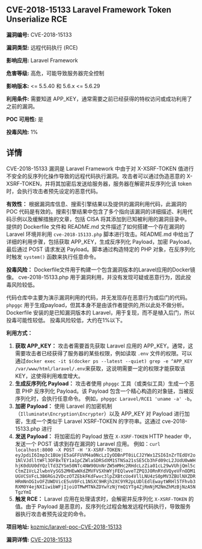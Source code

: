 ## CVE-2018-15133 Laravel Framework Token Unserialize RCE

**漏洞编号:** CVE-2018-15133

**漏洞类型:** 远程代码执行 (RCE)

**影响应用:** Laravel Framework

**危害等级:** 高危，可能导致服务器完全控制

**影响版本:** <= 5.5.40 和 5.6.x <= 5.6.29

**利用条件:** 需要知道 APP_KEY，通常需要之前已经获得的特权访问或成功利用了之前的漏洞。

**POC 可用性:** 是

**投毒风险:** 1%

## 详情

CVE-2018-15133 漏洞是 Laravel Framework 中由于对 X-XSRF-TOKEN 值进行不安全的反序列化操作导致的远程代码执行漏洞。攻击者可以通过伪造恶意的 X-XSRF-TOKEN，并将其加密后发送给服务器，服务器在解密并反序列化该 token 时，会执行攻击者预先设定的恶意代码。

**有效性：**
根据漏洞库信息、搜索引擎结果以及提供的漏洞利用代码，此漏洞的 POC 代码是有效的。搜索引擎结果中包含了多个指向该漏洞的详细描述、利用代码示例以及缓解措施的文章，包括 CISA 将其添加到已知被利用的漏洞目录中。
提供的 Dockerfile 文件和 README.md 文件描述了如何搭建一个存在漏洞的 Laravel 环境并利用 `cve-2018-15133.php` 脚本进行攻击。README.md 中给出了详细的利用步骤，包括获取 APP_KEY，生成反序列化 Payload，加密 Payload，最后通过 POST 请求发送 Payload。脚本通过构造特定的 PHP 对象，在反序列化时触发 `system()` 函数来执行任意命令。

**投毒风险：**
Dockerfile文件用于构建一个包含漏洞版本的Laravel应用的Docker镜像。 cve-2018-15133.php 用于漏洞利用，并没有发现可疑或恶意行为，因此投毒风险较低。

代码仓库中主要为演示漏洞利用的代码，并无发现存在恶意行为或后门的代码。`phpggc` 用于生成payload，但其本身不是由该作者提供的,所以此处不做分析。Dockerfile 安装的是已知漏洞版本的 Laravel，用于复现，而不是植入后门，所以投毒可能性较低。 投毒风险较低，大约在1%以下。

**利用方式：**
1.  **获取 APP_KEY：** 攻击者需要首先获取 Laravel 应用的 APP_KEY。通常，这需要攻击者已经获得了服务器的某些权限，例如读取 `.env` 文件的权限。可以通过`docker exec -it $(docker ps --latest --quiet) grep -e ^APP_KEY /var/www/html/laravel/.env`来获取，这说明需要一定的权限才能获取该KEY，这使得利用难度增大。
2.  **生成反序列化 Payload：** 攻击者使用 `phpggc` 工具（或类似工具）生成一个恶意 PHP 反序列化 Payload。该 Payload 包含一个精心构造的对象链，当被反序列化时，会执行任意命令。 例如，`phpggc Laravel/RCE1 'uname -a' -b`。
3.  **加密 Payload：** 使用 Laravel 的加密机制（`Illuminate\Encryption\Encrypter`）以及 APP_KEY 对 Payload 进行加密，生成一个类似于 Laravel XSRF-TOKEN 的字符串。这通过 cve-2018-15133.php 进行
4.  **发送 Payload：** 将加密后的 Payload 放在 `X-XSRF-TOKEN` HTTP header 中，发送一个 POST 请求到存在漏洞的 Laravel 应用。 例如：`curl localhost:8000 -X POST -H 'X-XSRF-TOKEN: eyJpdiI6Imp3c1BUejE5aGFFUVM4a0NcLzIyODBnPT0iLCJ2YWx1ZSI6InZrTEdOY2o1NlVJdlltWFl3OFBxTEY1a1pCZWlaSDRSdXM1STNSa21sSE5Cb3hFd09cL2JUdU0wWHhjK0dUU0dYQzlTd3ZYSm50NTc4NW90UnNrZW5mMHc2RHdcLzZia01cL29wVUhjQml5cCtmZ1VcL2lwbnVySG52MHEwWXdZMVFVSXhWYjFEQlwveTZPQ3JORnRYdVQyeVFnODM1UGVCSVFcL3B6RGs2VDczOTZEbkFKdFwvc3lpZXBtcUo4VllLNU4zS0pMV3ZBUlNXZDRHRmNnOG1vOFZUWDVicE5uV0FcL1NSXC9HRjh2XC9YR2pLUDlEdlEwaytWRHl5TFhvb3RXM0Y4ejNXIiwibWFjIjoiOTMwMTNkZDYwYzNjYmQ1YTg4ZjRmNjM2NmZhMzBjNzA5NTgzYmI`
5.  **触发 RCE：** Laravel 应用在处理请求时，会解密并反序列化 `X-XSRF-TOKEN` 的值。由于 Payload 是恶意的，反序列化过程会触发远程代码执行，导致服务器执行攻击者预先设定的命令。


**项目地址:** [kozmic/laravel-poc-CVE-2018-15133](https://github.com/kozmic/laravel-poc-CVE-2018-15133)

**漏洞详情:** [CVE-2018-15133](https://nvd.nist.gov/vuln/detail/CVE-2018-15133)